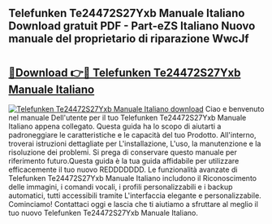 ## Telefunken Te24472S27Yxb Manuale Italiano Download gratuit PDF - Part-eZS Italiano Nuovo manuale del proprietario di riparazione WwcJf

# <h2><a href="http://dfd41cp.blite.top/?on=Telefunken+Te24472S27Yxb+Manuale+Italiano">🔗Download 👉🔴 Telefunken Te24472S27Yxb Manuale Italiano</a></h2>

[![Telefunken Te24472S27Yxb Manuale Italiano download](https://i.imgur.com/lujVjoI.png)](http://dfd41cp.blite.top/?on=Telefunken+Te24472S27Yxb+Manuale+Italiano)
Ciao e benvenuto nel manuale Dell'utente per il tuo Telefunken Te24472S27Yxb Manuale Italiano appena collegato. Questa guida ha lo scopo di aiutarti a padroneggiare le caratteristiche e le capacità del tuo Prodotto. All'interno, troverai istruzioni dettagliate per L'installazione, L'uso, la manutenzione e la risoluzione dei problemi. Si prega di conservare questo manuale per riferimento futuro.Questa guida è la tua guida affidabile per utilizzare efficacemente il tuo nuovo REDDDDDDD. Le funzionalità avanzate di Telefunken Te24472S27Yxb Manuale Italiano includono il Riconoscimento delle immagini, i comandi vocali, i profili personalizzabili e i backup automatici, tutti accessibili tramite L'interfaccia elegante e personalizzabile. Cominciamo! Contattaci oggi e lascia che ti aiutiamo a sfruttare al meglio il tuo nuovo Telefunken Te24472S27Yxb Manuale Italiano.
